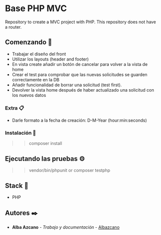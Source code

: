 # Base PHP MVC

Repository to create a MVC project with PHP. This repository does not have a router.

## Comenzando 🚀

- Trabajar el diseño del front
- Utilizar los layouts (header and footer)
- En vista create añadir un botón de cancelar para volver a la vista de home
- Crear el test para comprobar que las nuevas solicitudes se guarden correctamente en la DB
- Añadir funcionalidad de borrar una solicitud (test first).
- Devolver la vista home después de haber actualizado una solicitud con los nuevos datos 

### Extra 📋

- Darle formato a la fecha de creación: D-M-Year (hour:min:seconds)

### Instalación 🔧

>> composer install

## Ejecutando las pruebas ⚙️

>> vendor/bin/phpunit
or
>> composer testphp

## Stack 📌

- PHP

## Autores ✒️

* **Alba Azcano** - *Trabajo y documentación* - [Albazcano](https://github.com/Albazcano)
